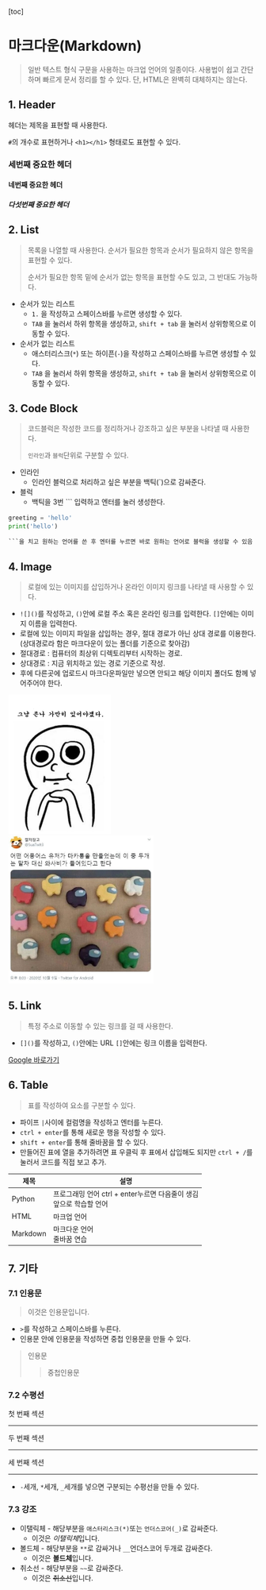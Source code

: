 [toc]

#  마크다운(Markdown)

> 일반 텍스트 형식 구문을 사용하는 마크업 언어의 일종이다. 사용법이 쉽고 간단하며 빠르게 문서 정리를 할 수 있다. 단, HTML은 완벽히 대체하지는 않는다.

## 1. Header

헤더는 제목을 표현할 때 사용한다. 

`#`의 개수로 표현하거나 `<h1></h1>` 형태로도 표현할 수 있다.

### 세번째 중요한 헤더

#### 네번째 중요한 헤더

##### 다섯번째 중요한 헤더



## 2. List

> 목록을 나열할 때 사용한다. 순서가 필요한 항목과 순서가 필요하지 않은 항목을 표현할 수 있다.
>
> 순서가 필요한 항목 밑에 순서가 없는 항목을 표현할 수도 있고, 그 반대도 가능하다.

* 순서가 있는 리스트
  * `1.` 을 작성하고 스페이스바를 누르면 생성할 수 있다.
  * `TAB` 을 눌러서 하위 항목을 생성하고, `shift + tab` 을 눌러서 상위항목으로 이동할 수 있다.
* 순서가 없는 리스트
  * 애스터리스크(`*`) 또는 하이픈(`-`)을 작성하고 스페이스바를 누르면 생성할 수 있다.
  * `TAB` 을 눌러서 하위 항목을 생성하고, `shift + tab` 을 눌러서 상위항목으로 이동할 수 있다.



## 3. Code Block

> 코드블럭은 작성한 코드를 정리하거나 강조하고 싶은 부분을 나타낼 때 사용한다.
>
> `인라인`과 `블럭`단위로 구분할 수 있다.

* 인라인
  * 인라인 블럭으로 처리하고 싶은 부분을 백틱(`)으로 감싸준다.
* 블럭
  * 백틱을 3번 ``` 입력하고 엔터를 눌러 생성한다.

```python
greeting = 'hello'
print('hello')
```



```python
​```을 치고 원하는 언어를 쓴 후 엔터를 누르면 바로 원하는 언어로 블럭을 생성할 수 있음
```

## 4. Image

> 로컬에 있는 이미지를 삽입하거나 온라인 이미지 링크를 나타낼 때 사용할 수 있다.

* `![]()`를 작성하고, `()`안에 로컬 주소 혹은 온라인 링크를 입력한다. `[]`안에는 이미지 이름을 입력한다. 
* 로컬에 있는 이미지 파일을 삽입하는 경우, 절대 경로가 아닌 상대 경로를 이용한다. (상대경로라 함은 마크다운이 있는 폴더를 기준으로 찾아감)
* 절대경로 : 컴퓨터의 최상위 디렉토리부터 시작하는 경로.
* 상대경로 : 지금 위치하고 있는 경로 기준으로 작성.
* 후에 다른곳에 업로드시 마크다운파일만 넣으면 안되고 해당 이미지 폴더도 함께 넣어주어야 한다.

<img src="마크다운(Markdown) 학습파일.assets/가만히-1610589172880.jpg" alt="가만히" style="zoom: 50%;" />

<img src="마크다운(Markdown) 학습파일.assets/어몽어스 마카롱.jpg" alt="어몽어스 마카롱" style="zoom:50%;" />

## 5. Link

> 특정 주소로 이동할 수 있는 링크를 걸 때 사용한다.

* `[]()`를 작성하고, `()`안에는 URL `[]`안에는 링크 이름을 입력한다.

[Google 바로가기](https://google.com)





## 6. Table

> 표를 작성하여 요소를 구분할 수 있다.

* 파이프 `|`사이에 컬럼명을 작성하고 엔터를 누른다.
* `ctrl + enter`를 통해 새로운 행을 작성할 수 있다.
* `shift + enter`를 통해 줄바꿈을 할 수 있다.
* 만들어진 표에 열을 추가하려면 표 우클릭 후 표에서 삽입해도 되지만 `ctrl + /`를 눌러서 코드를 직접 보고 추가.

| 제목     | 설명                                                         |
| -------- | ------------------------------------------------------------ |
| Python   | 프로그래밍 언어 ctrl + enter누르면 다음줄이 생김<br />앞으로 학습할 언어 |
| HTML     | 마크업 언어                                                  |
| Markdown | 마크다운 언어<br />줄바꿈 연습                               |

## 7. 기타

### 7.1 인용문

> 이것은 인용문입니다.

* `>`를 작성하고 스페이스바를 누른다.
* 인용문 안에 인용문을 작성하면 중첩 인용문을 만들 수 있다.

> 인용문
>
> > 중첩인용문



### 7.2 수평선

첫 번째 섹션

---

두 번째 섹션

***

세 번째 섹션

___

* `-`세개, `*`세개, `_`세개를 넣으면 구분되는 수평선을 만들 수 있다.



### 7.3 강조

* 이탤릭체 - 해당부분을 `애스터리스크(*)`또는 `언더스코어(_)`로 감싸준다.
  * 이것은 *이탤릭체*입니다.
* 볼드체 - 해당부분을 `**`로 감싸거나 `__`언더스코어 두개로 감싸준다.
  * 이것은 **볼드체**입니다.
* 취소선 - 해당부분을 `~~`로 감싸준다.
  * 이것은 ~~취소선~~입니다.
